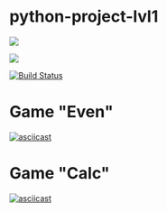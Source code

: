 # python-project-lvl1

<a href="https://codeclimate.com/github/codeclimate/codeclimate/maintainability"><img src="https://api.codeclimate.com/v1/badges/a99a88d28ad37a79dbf6/maintainability" /></a>

<a href="https://codeclimate.com/github/codeclimate/codeclimate/test_coverage"><img src="https://api.codeclimate.com/v1/badges/a99a88d28ad37a79dbf6/test_coverage" /></a>

[![Build Status](https://travis-ci.com/Artlyne/python-project-lvl1.svg?branch=master)](https://travis-ci.com/Artlyne/python-project-lvl1)

<h1>Game "Even"</h1>

[![asciicast](https://asciinema.org/a/WtysRvmewi0j51xZtQc0PdRO7.svg)](https://asciinema.org/a/WtysRvmewi0j51xZtQc0PdRO7)

<h1>Game "Calc"</h1>

[![asciicast](https://asciinema.org/a/tIS1X7eLcqYpIzTyRjfWqGxPz.svg)](https://asciinema.org/a/tIS1X7eLcqYpIzTyRjfWqGxPz)
